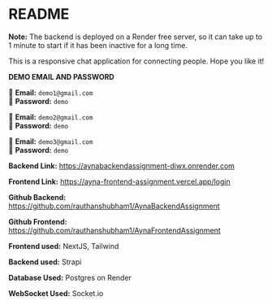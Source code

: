 
# README

**Note:** The backend is deployed on a Render free server, so it can take up to 1 minute to start if it has been inactive for a long time.

This is a responsive chat application for connecting people.
Hope you like it!

**DEMO EMAIL AND PASSWORD**

💌 **Email:** `demo1@gmail.com`  
🔑 **Password:** `demo`

💌 **Email:** `demo2@gmail.com`  
🔑 **Password:** `demo`

💌 **Email:** `demo3@gmail.com`  
🔑 **Password:** `demo`

**Backend Link:** https://aynabackendassignment-diwx.onrender.com

**Frontend Link:** https://ayna-frontend-assignment.vercel.app/login

**Github Backend:** https://github.com/rauthanshubham1/AynaBackendAssignment

**Github Frontend:** https://github.com/rauthanshubham1/AynaFrontendAssignment

**Frontend used:** NextJS, Tailwind

**Backend used:** Strapi

**Database Used:** Postgres on Render

**WebSocket Used:** Socket.io
